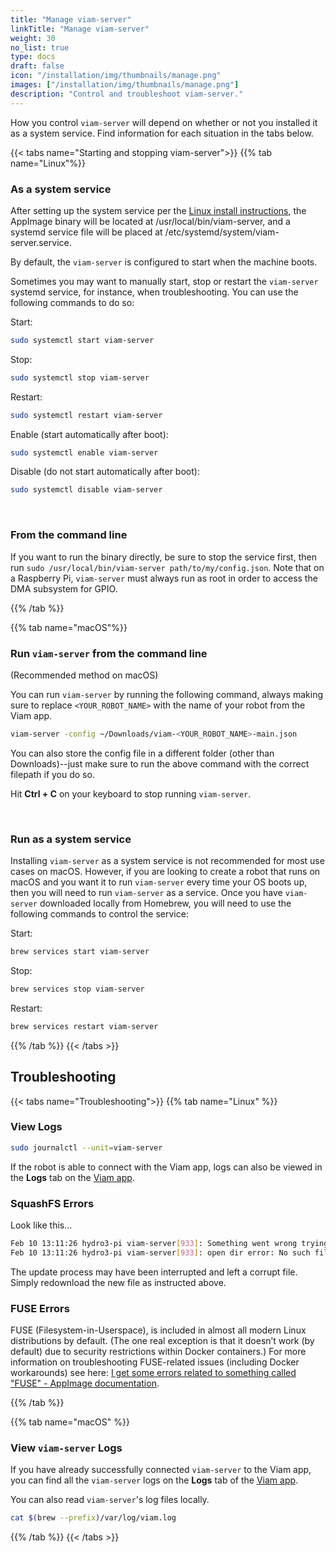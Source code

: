 ```yaml
---
title: "Manage viam-server"
linkTitle: "Manage viam-server"
weight: 30
no_list: true
type: docs
draft: false
icon: "/installation/img/thumbnails/manage.png"
images: ["/installation/img/thumbnails/manage.png"]
description: "Control and troubleshoot viam-server."
---
```


How you control `viam-server` will depend on whether or not you installed it as a system service.
Find information for each situation in the tabs below.

{{< tabs name="Starting and stopping viam-server">}}
{{% tab name="Linux"%}}

### As a system service

After setting up the system service per the [Linux install instructions](/installation/#install-viam-server), the AppImage binary will be located at <file>/usr/local/bin/viam-server</file>, and a systemd service file will be placed at <file>/etc/systemd/system/viam-server.service</file>.

By default, the `viam-server` is configured to start when the machine boots.

Sometimes you may want to manually start, stop or restart the `viam-server` systemd service, for instance, when troubleshooting.
You can use the following commands to do so:

Start:

```sh {id="terminal-prompt" class="command-line" data-prompt="$"}
sudo systemctl start viam-server
```

Stop:

```sh {id="terminal-prompt" class="command-line" data-prompt="$"}
sudo systemctl stop viam-server
```

Restart:

```sh {id="terminal-prompt" class="command-line" data-prompt="$"}
sudo systemctl restart viam-server
```

Enable (start automatically after boot):

```sh {id="terminal-prompt" class="command-line" data-prompt="$"}
sudo systemctl enable viam-server
```

Disable (do not start automatically after boot):

```sh {id="terminal-prompt" class="command-line" data-prompt="$"}
sudo systemctl disable viam-server
```

<br>

### From the command line

If you want to run the binary directly, be sure to stop the service first, then run `sudo /usr/local/bin/viam-server path/to/my/config.json`.
Note that on a Raspberry Pi, `viam-server` must always run as root in order to access the DMA subsystem for GPIO.

{{% /tab %}}

{{% tab name="macOS"%}}

### Run `viam-server` from the command line

(Recommended method on macOS)

You can run `viam-server` by running the following command, always making sure to replace `<YOUR_ROBOT_NAME>` with the name of your robot from the Viam app.

```sh {id="terminal-prompt" class="command-line" data-prompt="$"}
viam-server -config ~/Downloads/viam-<YOUR_ROBOT_NAME>-main.json
```

You can also store the config file in a different folder (other than Downloads)--just make sure to run the above command with the correct filepath if you do so.

Hit **Ctrl + C** on your keyboard to stop running `viam-server`.

<br>

### Run as a system service

Installing `viam-server` as a system service is not recommended for most use cases on macOS.
However, if you are looking to create a robot that runs on macOS and you want it to run `viam-server` every time your OS boots up, then you will need to run `viam-server` as a service.
Once you have `viam-server` downloaded locally from Homebrew, you will need to use the following commands to control the service:

Start:

```sh {id="terminal-prompt" class="command-line" data-prompt="$"}
brew services start viam-server
```

Stop:

```sh {id="terminal-prompt" class="command-line" data-prompt="$"}
brew services stop viam-server
```

Restart:

```sh {id="terminal-prompt" class="command-line" data-prompt="$"}
brew services restart viam-server
```

{{% /tab %}}
{{< /tabs >}}

## Troubleshooting

{{< tabs name="Troubleshooting">}}
{{% tab name="Linux" %}}

### View Logs

```sh {id="terminal-prompt" class="command-line" data-prompt="$"}
sudo journalctl --unit=viam-server
```

If the robot is able to connect with the Viam app, logs can also be viewed in the **Logs** tab on the [Viam app](https://app.viam.com/).

### SquashFS Errors

Look like this...

```sh {id="terminal-prompt" class="command-line" data-prompt="$" data-output="1-10"}
Feb 10 13:11:26 hydro3-pi viam-server[933]: Something went wrong trying to read the squashfs image.
Feb 10 13:11:26 hydro3-pi viam-server[933]: open dir error: No such file or directory
```

The update process may have been interrupted and left a corrupt file.
Simply redownload the new file as instructed above.

### FUSE Errors

FUSE (Filesystem-in-Userspace), is included in almost all modern Linux distributions by default.
(The one real exception is that it doesn’t work (by default) due to security restrictions within Docker containers.)
For more information on troubleshooting FUSE-related issues (including Docker workarounds) see here: [I get some errors related to something called "FUSE" - AppImage documentation](https://docs.appimage.org/user-guide/troubleshooting/fuse.html).

{{% /tab %}}

{{% tab name="macOS" %}}

### View `viam-server` Logs

If you have already successfully connected `viam-server` to the Viam app, you can find all the `viam-server` logs on the **Logs** tab of the [Viam app](https://app.viam.com/).

You can also read `viam-server`'s log files locally.

```sh {id="terminal-prompt" class="command-line" data-prompt="$"}
cat $(brew --prefix)/var/log/viam.log
```

{{% /tab %}}
{{< /tabs >}}
